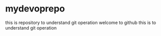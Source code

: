 # mydevoprepo
this is repository to understand git operation
welcome to github
this is to understand git operation
